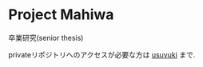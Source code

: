 # Project Mahiwa
卒業研究(senior thesis)


privateリポジトリへのアクセスが必要な方は [usuyuki](https://github.com/usuyuki) まで.

